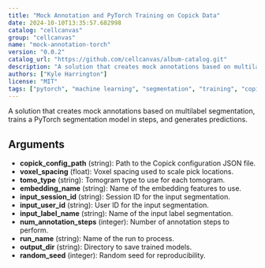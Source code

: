 ```yaml
---
title: "Mock Annotation and PyTorch Training on Copick Data"
date: 2024-10-10T13:35:57.682998
catalog: "cellcanvas"
group: "cellcanvas"
name: "mock-annotation-torch"
version: "0.0.2"
catalog_url: "https://github.com/cellcanvas/album-catalog.git"
description: "A solution that creates mock annotations based on multilabel segmentation, trains a PyTorch segmentation model in steps, and generates predictions."
authors: ["Kyle Harrington"]
license: "MIT"
tags: ["pytorch", "machine learning", "segmentation", "training", "copick", "mock annotation"]
---
```


A solution that creates mock annotations based on multilabel segmentation, trains a PyTorch segmentation model in steps, and generates predictions.

## Arguments

- **copick_config_path** (string): Path to the Copick configuration JSON file.
- **voxel_spacing** (float): Voxel spacing used to scale pick locations.
- **tomo_type** (string): Tomogram type to use for each tomogram.
- **embedding_name** (string): Name of the embedding features to use.
- **input_session_id** (string): Session ID for the input segmentation.
- **input_user_id** (string): User ID for the input segmentation.
- **input_label_name** (string): Name of the input label segmentation.
- **num_annotation_steps** (integer): Number of annotation steps to perform.
- **run_name** (string): Name of the run to process.
- **output_dir** (string): Directory to save trained models.
- **random_seed** (integer): Random seed for reproducibility.

